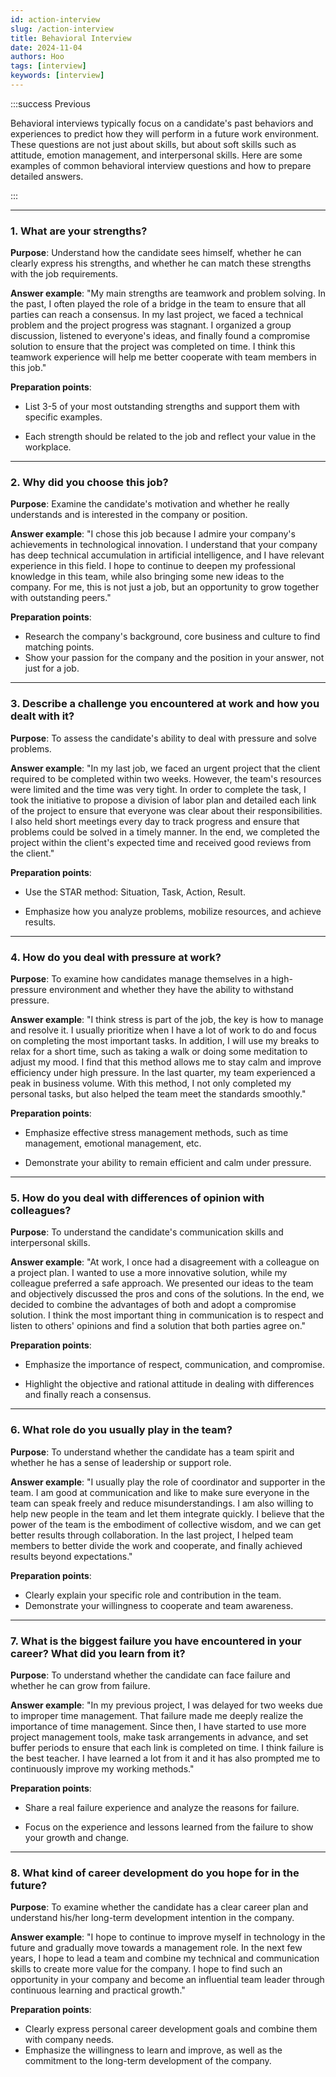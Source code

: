 ```yaml
---
id: action-interview
slug: /action-interview
title: Behavioral Interview
date: 2024-11-04
authors: Hoo
tags: [interview]
keywords: [interview]
---
```


:::success Previous

Behavioral interviews typically focus on a candidate's past behaviors and experiences to predict how they will perform in a future work environment. These questions are not just about skills, but about soft skills such as attitude, emotion management, and interpersonal skills. Here are some examples of common behavioral interview questions and how to prepare detailed answers.

::: 

------
### 1. What are your strengths?

**Purpose**: Understand how the candidate sees himself, whether he can clearly express his strengths, and whether he can match these strengths with the job requirements.

**Answer example**: "My main strengths are teamwork and problem solving. In the past, I often played the role of a bridge in the team to ensure that all parties can reach a consensus. In my last project, we faced a technical problem and the project progress was stagnant. I organized a group discussion, listened to everyone's ideas, and finally found a compromise solution to ensure that the project was completed on time. I think this teamwork experience will help me better cooperate with team members in this job."

**Preparation points**:

- List 3-5 of your most outstanding strengths and support them with specific examples.

- Each strength should be related to the job and reflect your value in the workplace.

------

### 2. Why did you choose this job?

**Purpose**: Examine the candidate's motivation and whether he really understands and is interested in the company or position.

**Answer example**: "I chose this job because I admire your company's achievements in technological innovation. I understand that your company has deep technical accumulation in artificial intelligence, and I have relevant experience in this field. I hope to continue to deepen my professional knowledge in this team, while also bringing some new ideas to the company. For me, this is not just a job, but an opportunity to grow together with outstanding peers."

**Preparation points**:

- Research the company's background, core business and culture to find matching points.
- Show your passion for the company and the position in your answer, not just for a job.

------

### 3. Describe a challenge you encountered at work and how you dealt with it?

**Purpose**: To assess the candidate's ability to deal with pressure and solve problems.

**Answer example**: "In my last job, we faced an urgent project that the client required to be completed within two weeks. However, the team's resources were limited and the time was very tight. In order to complete the task, I took the initiative to propose a division of labor plan and detailed each link of the project to ensure that everyone was clear about their responsibilities. I also held short meetings every day to track progress and ensure that problems could be solved in a timely manner. In the end, we completed the project within the client's expected time and received good reviews from the client."

**Preparation points**:

- Use the STAR method: Situation, Task, Action, Result.

- Emphasize how you analyze problems, mobilize resources, and achieve results.

------

### 4. How do you deal with pressure at work?

**Purpose**: To examine how candidates manage themselves in a high-pressure environment and whether they have the ability to withstand pressure.

**Answer example**: "I think stress is part of the job, the key is how to manage and resolve it. I usually prioritize when I have a lot of work to do and focus on completing the most important tasks. In addition, I will use my breaks to relax for a short time, such as taking a walk or doing some meditation to adjust my mood. I find that this method allows me to stay calm and improve efficiency under high pressure. In the last quarter, my team experienced a peak in business volume. With this method, I not only completed my personal tasks, but also helped the team meet the standards smoothly."

**Preparation points**:

- Emphasize effective stress management methods, such as time management, emotional management, etc.

- Demonstrate your ability to remain efficient and calm under pressure.

------

### 5. How do you deal with differences of opinion with colleagues?

**Purpose**: To understand the candidate's communication skills and interpersonal skills.

**Answer example**: "At work, I once had a disagreement with a colleague on a project plan. I wanted to use a more innovative solution, while my colleague preferred a safe approach. We presented our ideas to the team and objectively discussed the pros and cons of the solutions. In the end, we decided to combine the advantages of both and adopt a compromise solution. I think the most important thing in communication is to respect and listen to others' opinions and find a solution that both parties agree on."

**Preparation points**:

- Emphasize the importance of respect, communication, and compromise.

- Highlight the objective and rational attitude in dealing with differences and finally reach a consensus.

------

### 6. What role do you usually play in the team?

**Purpose**: To understand whether the candidate has a team spirit and whether he has a sense of leadership or support role.

**Answer example**: "I usually play the role of coordinator and supporter in the team. I am good at communication and like to make sure everyone in the team can speak freely and reduce misunderstandings. I am also willing to help new people in the team and let them integrate quickly. I believe that the power of the team is the embodiment of collective wisdom, and we can get better results through collaboration. In the last project, I helped team members to better divide the work and cooperate, and finally achieved results beyond expectations."

**Preparation points**:

- Clearly explain your specific role and contribution in the team.
- Demonstrate your willingness to cooperate and team awareness.

------

### 7. What is the biggest failure you have encountered in your career? What did you learn from it?

**Purpose**: To understand whether the candidate can face failure and whether he can grow from failure.

**Answer example**: "In my previous project, I was delayed for two weeks due to improper time management. That failure made me deeply realize the importance of time management. Since then, I have started to use more project management tools, make task arrangements in advance, and set buffer periods to ensure that each link is completed on time. I think failure is the best teacher. I have learned a lot from it and it has also prompted me to continuously improve my working methods."

**Preparation points**:

- Share a real failure experience and analyze the reasons for failure.

- Focus on the experience and lessons learned from the failure to show your growth and change.

------

### 8. What kind of career development do you hope for in the future?

**Purpose**: To examine whether the candidate has a clear career plan and understand his/her long-term development intention in the company.

**Answer example**: "I hope to continue to improve myself in technology in the future and gradually move towards a management role. In the next few years, I hope to lead a team and combine my technical and communication skills to create more value for the company. I hope to find such an opportunity in your company and become an influential team leader through continuous learning and practical growth."

**Preparation points**:

- Clearly express personal career development goals and combine them with company needs.
- Emphasize the willingness to learn and improve, as well as the commitment to the long-term development of the company.



